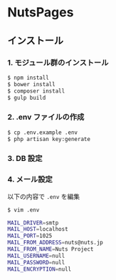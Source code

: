 # NutsPages

## インストール

### 1. モジュール群のインストール

```bash
$ npm install
$ bower install
$ composer install
$ gulp build
```

### 2. .env ファイルの作成

```bash
$ cp .env.example .env
$ php artisan key:generate
```

### 3. DB 設定

### 4. メール設定

以下の内容で ``.env`` を編集

```bash
$ vim .env

MAIL_DRIVER=smtp
MAIL_HOST=localhost
MAIL_PORT=1025
MAIL_FROM_ADDRESS=nuts@nuts.jp
MAIL_FROM_NAME=Nuts Project
MAIL_USERNAME=null
MAIL_PASSWORD=null
MAIL_ENCRYPTION=null
```

